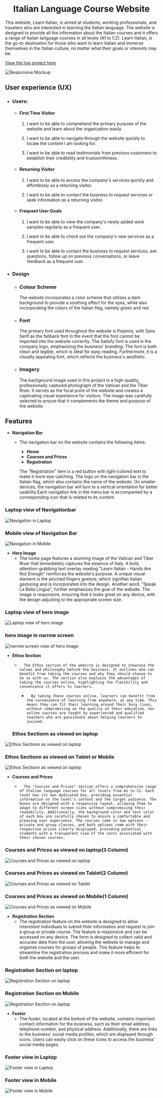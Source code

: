 <h1  align="center">Italian Language Course Website</h1>

This website, Learn Italian, is aimed at students, working professionals, and travelers who are interested in learning the Italian language. The website is designed to provide all the information about the Italian courses and it offers a range of Italian language courses in all levels (A1 to C2). Learn Italian, is the go-to destination for those who want to learn Italian and immerse themselves in the Italian culture, no matter what their goals or interests may be.

[View the live project here](https://fazel-hosseinzadeh.github.io/learning-italian/index.html)

![Responsive Mockup](./documentation/amiresponsive.jpg)

## User experience (UX)

- ### Users:

	- #### First Time Visitor 

	    1. I want to be able to comprehend the primary purpose of the website and learn about the organization easily.

        2. I want to be able to navigate through the website quickly to locate the content I am looking for.

        3. I want to be able to read testimonials from previous customers to establish their credibility and trustworthiness.

	-  #### Returning Visitor 

		1. I want to be able to access the company's services quickly and effortlessly as a returning visitor.

		2. I want to be able to contact the business to request services or seek information as a returning visitor.

	-  #### Frequent User Goals

		1. I want to be able to view the company's newly added work samples regularly as a frequent user.

        2. I want to be able to check out the company's new services as a frequent user.

        3. I want to be able to contact the business to request services, ask questions, follow up on previous conversations, or leave feedback as a frequent user.

- ### Design

	- ### Colour Scheme

		The website incorporates a color scheme that utilizes a dark background to provide a soothing effect for the eyes, while also incorporating the colors of the Italian flag, namely green and red.

	- ### Font

		The primary font used throughout the website is Popinns, with Sans Serif as the fallback font in the event that the font cannot be imported into the website correctly. The Satisfy font is used in the company logo, emphasizing the business' branding. The font is both clean and legible, which is ideal for easy reading. Furthermore, it is a visually appealing font, which reflects the business's aesthetic.

	-	### Imagery

		The background image used in this project is a high-quality, professionally captured photograph of the Vatican and the Tiber River. It serves as the focal point of the website and creates a captivating visual experience for visitors. The image was carefully selected to ensure that it complements the theme and purpose of the website.

## Features


- **Navigation Bar**

	- The navigation bar on the website contains the following items:

        -    **Home**
        -    **Courses and Prices**
        -    **Registration**

        The "Registration" item is a red button with light-colored text to make it more eye-catching. The logo on the navigation bar is the Italian flag, which also contains the name of the website. On smaller devices, the navigation bar will turn to a vertical orientation for better usability.Each navigation link in the menu bar is accompanied by a corresponding icon that is related to its content.
### Laptop view of Navigationbar    
![Navigation in Laptop](./documentation/navbar-laptop.jpg)

### Mobile view of Navigation Bar 
![Navigation in Mobile](./documentation/navbar-mobile.jpg)


- **Hero Image**
	-   The home page features a stunning image of the Vatican and Tiber River that immediately captures the essence of Italy. A bold, attention-grabbing text overlay reading "Learn Italian - Hands Are Not Enough" reinforces the website's purpose. A unique visual element is the pinched fingers gesture, which signifies Italian gesturing and is incorporated into the design. Another word, "Speak La Bella Lingua", further emphasizes the goal of the website. The image is responsive, ensuring that it looks great on any device, with the design adjusting to the appropriate screen size.
### Laptop view of hero image
![Laptop view of hero image](./documentation/hero-image.jpg)
### hero image in narrow screen 
![narrow screen view of hero image ](./documentation/hero-imagege-narrow.jpg)

-   **Ethos Section**
	-       The Ethos section of the website is designed to showcase the values and philosophy behind the business. It outlines who can benefit from taking the courses and why they should choose to do so with us. The section also explains the advantages of taking the courses online, highlighting the flexibility and convenience it offers to learners.

        -       By taking these courses online, learners can benefit from the convenience of learning from anywhere, at any time. This means they can fit their learning around their busy lives, without compromising on the quality of their education. Our online courses are taught by experienced and qualified teachers who are passionate about helping learners to succeed.
    ### Ethos Sectionn as viewed on laptop    
![Ethos Sectionn as viewed on laptop](./documentation/ethos-vjpg.jpg)

 ### Ethos Sectionn as viewed on Tablet or Mobile    
![Ethos Sectionn as viewed on laptop](./documentation/ethos-h.jpg)

- **Courses and Prices**
	-       The "Courses and Prices" section offers a comprehensive range of Italian language courses for all levels from A1 to C2. Each level has its own dedicated box, providing essential information on the level's content and the target audience. The boxes are designed with a responsive layout, allowing them to adapt to different screen sizes without compromising their readability. Additionally, the background color and text color of each box are carefully chosen to ensure a comfortable and pleasing user experience. The courses come in two options - private and group classes, and both options come with their respective prices clearly displayed, providing potential students with a transparent view of the costs associated with their chosen courses.
###     Courses and Prices as viewed on laptop(3 Column)
![Courses and Prices as viewed on laptop](./documentation/courses-and-prices-3column.jpg)

###     Courses and Prices as viewed on Tablet(2 Column)
![Courses and Prices as viewed on Tablet](./documentation/courses-and-prices-2columnjpg.jpg)

###     Courses and Prices as viewed on Mobile(1 Column)
![Courses and Prices as viewed on Mobile](./documentation/courses-and-prices-1columnjpg.jpg)


- **Registration Section**
	- The registration feature on the website is designed to allow interested individuals to submit their information and request to join a group or private course. The feature is responsive and can be accessed on any device. The form is designed to collect valid and accurate data from the user, allowing the website to manage and organize courses for groups of people. This feature helps to streamline the registration process and make it more efficient for both the website and the user.

###     Registration Section on laptop
![Registration Section on laptop](./documentation/register-laptop.jpg)

###     Registration Section on Mobile
![Registration Section on laptop](./documentation/register-mobile.jpg)

- **Footer**
	- The footer, located at the bottom of the website, contains important contact information for the business, such as their email address, telephone number, and physical address. Additionally, there are links to the business' social media profiles, which are displayed through icons. Users can easily click on these icons to access the business' social media pages.
###     Footer view in Laptop
![Footer view in Laptop](./documentation/footer-laptop.jpg)

###     Footer view in Mobile
![Footer view in Mobile](./documentation/footer-mobile.jpg)



    

